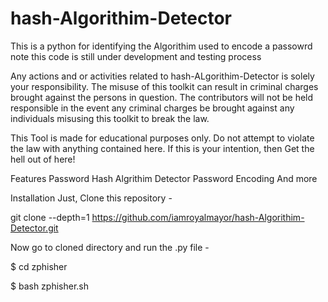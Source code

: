# hash-Algorithim-Detector
This is a python for identifying the Algorithim used to encode a passowrd 
note this code is still under development and testing process 

Any actions and or activities related to hash-ALgorithim-Detector is solely your responsibility. The misuse of this toolkit can result in criminal charges brought against the persons in question. The contributors will not be held responsible in the event any criminal charges be brought against any individuals misusing this toolkit to break the law.

This Tool is made for educational purposes only. Do not attempt to violate the law with anything contained here. If this is your intention, then Get the hell out of here!

Features
Password Hash Algrithim Detector 
Password Encoding 
And more 


Installation
Just, Clone this repository -

git clone --depth=1 https://github.com/iamroyalmayor/hash-Algorithim-Detector.git

Now go to cloned directory and run the .py file -

$ cd zphisher

$ bash zphisher.sh

